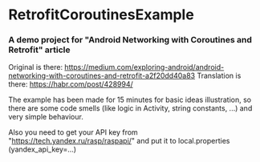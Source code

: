 # RetrofitCoroutinesExample
### A demo project for "Android Networking with Coroutines and Retrofit" article
Original is there: https://medium.com/exploring-android/android-networking-with-coroutines-and-retrofit-a2f20dd40a83
Translation is there: https://habr.com/post/428994/

The example has been made for 15 minutes for basic ideas illustration, so there are some code smells (like logic in Activity, string constants, ...) and very simple behaviour.

Also you need to get your API key from "https://tech.yandex.ru/rasp/raspapi/" and put it to local.properties (yandex_api_key=...)